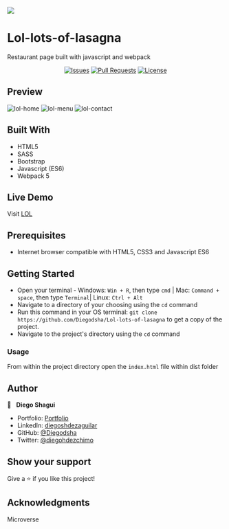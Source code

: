 ![](https://img.shields.io/badge/Microverse-blueviolet)

# Lol-lots-of-lasagna
Restaurant page built with javascript and webpack

<p align="center">
  <a href="https://github.com/Diegodsha/Lol-lots-of-lasagna/issues">
  <img src="https://img.shields.io/github/issues-raw/Diegodsha/Lol-lots-of-lasagna?style=for-the-badge"
       alt="Issues"></a>
   <a href="https://github.com/Diegodsha/Lol-lots-of-lasagna/pulls">
  <img src="https://img.shields.io/github/issues-pr/Diegodsha/Lol-lots-of-lasagna?style=for-the-badge"
       alt="Pull Requests"></a>
   <a href="https://github.com/Diegodsha/Lol-lots-of-lasagna/blob/main/LICENSE">
  <img src="https://img.shields.io/github/license/Diegodsha/Lol-lots-of-lasagna?style=for-the-badge"
       alt="License"></a>
</p>

## Preview

![lol-home](https://user-images.githubusercontent.com/70416006/119167812-d977de80-ba25-11eb-8796-773215fbb903.png)
![lol-menu](https://user-images.githubusercontent.com/70416006/119167806-d8df4800-ba25-11eb-8648-551280142fef.png)
![lol-contact](https://user-images.githubusercontent.com/70416006/119167802-d7ae1b00-ba25-11eb-97bd-91f6d05c892f.png)

## Built With

- HTML5
- SASS
- Bootstrap
- Javascript (ES6)
- Webpack 5

## Live Demo

Visit [LOL](https://diegodsha.github.io/Lol-lots-of-lasagna)

## Prerequisites
- Internet browser compatible with HTML5, CSS3 and Javascript ES6

## Getting Started

- Open your terminal - Windows: `Win + R`, then type `cmd` | Mac: `Command + space`, then type `Terminal`| Linux: `Ctrl + Alt`
- Navigate to a directory of your choosing using the `cd` command
- Run this command in your OS terminal: `git clone https://github.com/Diegodsha/Lol-lots-of-lasagna` to get a copy of the project.
- Navigate to the project's directory using the `cd` command

### Usage

From within the project directory open the `index.html` file within dist folder


## Author


👤 &nbsp; **Diego Shagui**
- Portfolio: [Portfolio](https://dshagui.com/)
- LinkedIn: [diegoshdezaguilar](https://www.linkedin.com/in/diegoshdezaguilar/)
- GitHub: [@Diegodsha](https://github.com/Diegodsha)
- Twitter: [@diegohdezchimo](https://twitter.com/diegohdezchimo)

## Show your support

Give a ⭐️ if you like this project!

## Acknowledgments

Microverse